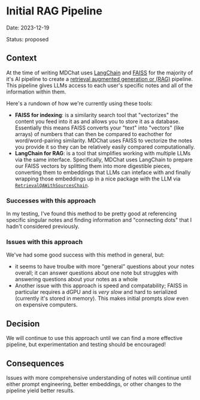 # Initial RAG Pipeline

Date: 2023-12-19

Status: proposed

## Context

At the time of writing MDChat uses [LangChain](https://www.langchain.com/) and [FAISS](https://github.com/facebookresearch/faiss) for the majority of it's AI pipeline to create a [retrieval augmented generation or (RAG)](https://python.langchain.com/docs/use_cases/question_answering/#what-is-rag) pipeline. This pipeline gives LLMs access to each user's specific notes and all of the information within them.

Here's a rundown of how we're currently using these tools:

- **FAISS for indexing**: is a similarity search tool that "vectorizes" the content you feed into it as and allows you to store it as a database. Essentially this means FAISS converts your "text" into "vectors" (like arrays) of numbers that can then be compared to eachother for word/word-pairing similarity. MDChat uses FAISS to vectorize the notes you provide it so they can be relatively easily compared computationally.
- **LangChain for RAG**: is a tool that simplifies working with multiple LLMs via the same interface. Specifically, MDChat uses LangChain to prepare our FAISS vectors by splitting them into more digestible pieces, converting them to embeddings that LLMs can inteface with and finally wrapping those embeddings up in a nice package with the LLM via [`RetrievalQAWithSourcesChain`](https://api.python.langchain.com/en/latest/chains/langchain.chains.qa_with_sources.retrieval.RetrievalQAWithSourcesChain.html?highlight=retrievalqawithsourceschain#).

### Successes with this approach

In my testing, I've found this method to be pretty good at referencing specific singular notes and finding information and "connecting dots" that I hadn't considered previously.

### Issues with this approach 

We've had some good success with this method in general, but: 
- it seems to have troulbe with more "general" questions about your notes overall; it can answer questions about one note but struggles with answering questions about your notes as a whole
-  Another issue with this approach is speed and compatability; FAISS in particular requires a dGPU and is *very slow* and hard to serialized (currently it's stored in memory). This makes initial prompts slow even on expensive computers.

## Decision

We will continue to use this approach until we can find a more effective pipeline, but experimentation and testing should be encouraged! 

## Consequences

Issues with more comprehensive understanding of notes will continue until either prompt engineering, better embeddings, or other changes to the pipeline yield better results. 